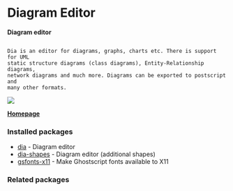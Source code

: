 # Diagram Editor

__Diagram editor__

```

Dia is an editor for diagrams, graphs, charts etc. There is support for UML
static structure diagrams (class diagrams), Entity-Relationship diagrams,
network diagrams and much more. Diagrams can be exported to postscript and
many other formats.

```

![](https://screenshots.debian.net/thumbnail/dia/)


 **[Homepage](https://wiki.gnome.org/Apps/Dia/)**

### Installed packages

* [dia](https://packages.debian.org/stretch/dia) - Diagram editor
* [dia-shapes](https://packages.debian.org/stretch/dia-shapes) - Diagram editor (additional shapes)
* [gsfonts-x11](https://packages.debian.org/stretch/gsfonts-x11) - Make Ghostscript fonts available to X11

### Related packages

<sub>  </sub>
